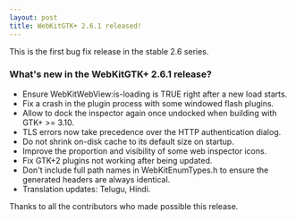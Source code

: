 ```yaml
---
layout: post
title: WebKitGTK+ 2.6.1 released!
---
```


This is the first bug fix release in the stable 2.6 series.

### What's new in the WebKitGTK+ 2.6.1 release?

 - Ensure WebKitWebView:is-loading is TRUE right after a new load starts.
 - Fix a crash in the plugin process with some windowed flash plugins.
 - Allow to dock the inspector again once undocked when building with
   GTK+ >= 3.10.
 - TLS errors now take precedence over the HTTP authentication dialog.
 - Do not shrink on-disk cache to its default size on startup.
 - Improve the proportion and visibility of some web inspector icons.
 - Fix GTK+2 plugins not working after being updated.
 - Don't include full path names in WebKitEnumTypes.h to ensure the
   generated headers are always identical.
 - Translation updates: Telugu, Hindi.

Thanks to all the contributors who made possible this release.